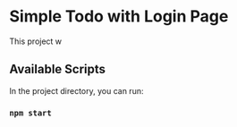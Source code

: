 # Simple Todo with Login Page

This project w

## Available Scripts

In the project directory, you can run:

### `npm start`

